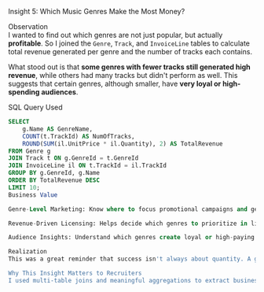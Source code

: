 Insight 5: Which Music Genres Make the Most Money?

Observation  
I wanted to find out which genres are not just popular, but actually **profitable**. So I joined the `Genre`, `Track`, and `InvoiceLine` tables to calculate total revenue generated per genre and the number of tracks each contains.

What stood out is that **some genres with fewer tracks still generated high revenue**, while others had many tracks but didn't perform as well. This suggests that certain genres, although smaller, have **very loyal or high-spending audiences**.

SQL Query Used
```sql
SELECT
    g.Name AS GenreName,
    COUNT(t.TrackId) AS NumOfTracks,
    ROUND(SUM(il.UnitPrice * il.Quantity), 2) AS TotalRevenue
FROM Genre g
JOIN Track t ON g.GenreId = t.GenreId
JOIN InvoiceLine il ON t.TrackId = il.TrackId
GROUP BY g.GenreId, g.Name
ORDER BY TotalRevenue DESC
LIMIT 10;
Business Value

Genre-Level Marketing: Know where to focus promotional campaigns and genre-specific playlists.

Revenue-Driven Licensing: Helps decide which genres to prioritize in licensing and content acquisition.

Audience Insights: Understand which genres create loyal or high-paying users — not just passive listeners.

Realization
This was a great reminder that success isn't always about quantity. A genre with fewer tracks can still dominate if its audience is engaged. It’s a quality-over-quantity story told by revenue.

Why This Insight Matters to Recruiters
I used multi-table joins and meaningful aggregations to extract business-ready insights, not just run queries. This kind of work shows how I connect data logic with strategic thinking — which is exactly what a data analyst needs to do in real companies.